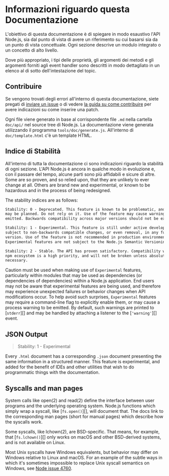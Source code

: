 # Informazioni riguardo questa Documentazione

<!--introduced_in=v0.10.0-->

<!-- type=misc -->

L'obiettivo di questa documentazione è di spiegare in modo esaustivo l'API Node.js, sia dal punto di vista di avere un riferimento su cui basarsi sia da un punto di vista concettuale. Ogni sezione descrive un modulo integrato o un concetto di alto livello.

Dove più appropriato, i tipi delle proprietà, gli argomenti dei metodi e gli argomenti forniti agli event handler sono descritti in modo dettagliato in un elenco al di sotto dell'intestazione del topic.

## Contribuire

Se vengono trovati degli errori all'interno di questa documentazione, siete pregati di [inviare un issue](https://github.com/nodejs/node/issues/new) o di vedere [la guida su come contribuire](https://github.com/nodejs/node/blob/master/CONTRIBUTING.md) per avere indicazioni su come inserire una patch.

Ogni file viene generato in base al corrispondente file `.md` nella cartella `doc/api/` nel source tree di Node.js. La documentazione viene generata utilizzando il programma `tools/doc/generate.js`. All'interno di `doc/template.html` c'è un template HTML.

## Indice di Stabilità

<!--type=misc-->

All'interno di tutta la documentazione ci sono indicazioni riguardo la stabilità di ogni sezione. L'API Node.js è ancora in qualche modo in evoluzione e, con il passare del tempo, alcune parti sono più affidabili e sicure di altre. Some are so proven, and so relied upon, that they are unlikely to ever change at all. Others are brand new and experimental, or known to be hazardous and in the process of being redesigned.

The stability indices are as follows:

```txt
Stability: 0 - Deprecated. This feature is known to be problematic, and changes
may be planned. Do not rely on it. Use of the feature may cause warnings to be
emitted. Backwards compatibility across major versions should not be expected.
```

```txt
Stability: 1 - Experimental. This feature is still under active development and
subject to non-backwards compatible changes, or even removal, in any future
version. Use of the feature is not recommended in production environments.
Experimental features are not subject to the Node.js Semantic Versioning model.
```

```txt
Stability: 2 - Stable. The API has proven satisfactory. Compatibility with the
npm ecosystem is a high priority, and will not be broken unless absolutely
necessary.
```

Caution must be used when making use of `Experimental` features, particularly within modules that may be used as dependencies (or dependencies of dependencies) within a Node.js application. End users may not be aware that experimental features are being used, and therefore may experience unexpected failures or behavior changes when API modifications occur. To help avoid such surprises, `Experimental` features may require a command-line flag to explicitly enable them, or may cause a process warning to be emitted. By default, such warnings are printed to [`stderr`][] and may be handled by attaching a listener to the [`'warning'`][] event.

## JSON Output

<!-- YAML
added: v0.6.12
-->

> Stability: 1 - Experimental

Every `.html` document has a corresponding `.json` document presenting the same information in a structured manner. This feature is experimental, and added for the benefit of IDEs and other utilities that wish to do programmatic things with the documentation.

## Syscalls and man pages

System calls like open(2) and read(2) define the interface between user programs and the underlying operating system. Node.js functions which simply wrap a syscall, like [`fs.open()`][], will document that. The docs link to the corresponding man pages (short for manual pages) which describe how the syscalls work.

Some syscalls, like lchown(2), are BSD-specific. That means, for example, that [`fs.lchown()`][] only works on macOS and other BSD-derived systems, and is not available on Linux.

Most Unix syscalls have Windows equivalents, but behavior may differ on Windows relative to Linux and macOS. For an example of the subtle ways in which it's sometimes impossible to replace Unix syscall semantics on Windows, see [Node issue 4760](https://github.com/nodejs/node/issues/4760).